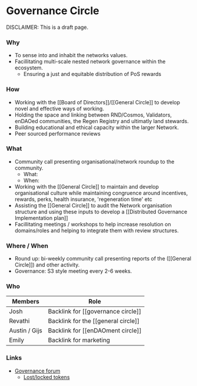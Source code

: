 # Governance Circle
DISCLAIMER: This is a draft page.

### Why
- To sense into and inhabit the networks values.
- Facillitating multi-scale nested network governance within the ecosystem.
	- Ensuring a just and equitable distribution of PoS rewards

### How
- Working with the [[Board of Directors]]/[[General Circle]] to develop novel and effective ways of working.
- Holding the space and linking between RND/Cosmos, Validators, enDAOed communities, the Regen Registry and ultimatly land stewards.
- Building educational and ethical capacity within the larger Network.
- Peer sourced performance reviews


### What
- Community call presenting organisational/network roundup to the community.
	- What: 
	- When: 
- Working with the [[General Circle]] to maintain and develop organisational culture while maintaining congruence around incentives, rewards, perks, health insurance, 'regeneration time' etc
- Assisting the [[General Circle]] to audit the Network organisation structure and using these inputs to develop a [[Distributed Governance Implementation plan]]
- Facillitating meetings / workshops to help increase resolution on domains/roles and helping to integrate them with review structures. 


### Where / When
- Round up: bi-weekly community call presenting reports of the ([[General Circle]]) and other activity.
- Governance: S3 style meeting every 2-6 weeks.


### Who
| Members | Role |
|---|---|
| Josh | Backlink for [[governance circle]] |
| Revathi | Backlink for the [[general circle]] |
| Austin / Gijs | Backlink for [[enDAOment circle]] |
| Emily | Backlink for marketing |


### Links
- [Governance forum](https://forum.regen.network/c/governance-proposal/10)
	- [Lost/locked tokens](https://forum.regen.network/t/in-need-of-communities-assistance-tokens-lost-in-wallet-conversion/212/7)